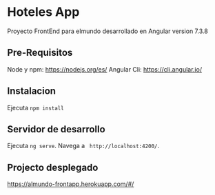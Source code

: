 # Hoteles App

Proyecto FrontEnd para elmundo desarrollado en Angular version 7.3.8

## Pre-Requisitos

Node y npm: https://nodejs.org/es/ 
Angular Cli: https://cli.angular.io/

## Instalacion

Ejecuta `npm install`

## Servidor de desarrollo

Ejecuta `ng serve`. Navega a ` http://localhost:4200/`.

## Projecto desplegado 

https://almundo-frontapp.herokuapp.com/#/
